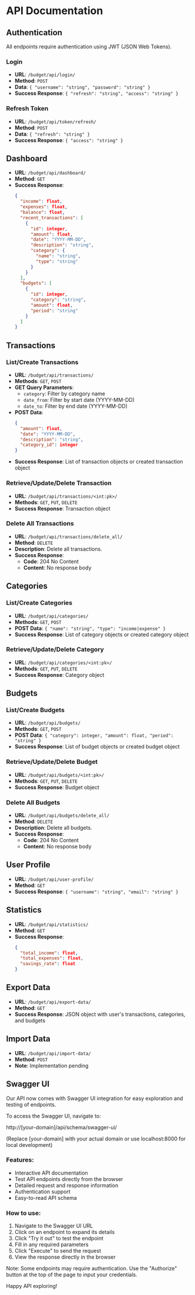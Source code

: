 # API Documentation

## Authentication
All endpoints require authentication using JWT (JSON Web Tokens).

### Login
- **URL**: `/budget/api/login/`
- **Method**: `POST`
- **Data**: `{ "username": "string", "password": "string" }`
- **Success Response**: `{ "refresh": "string", "access": "string" }`

### Refresh Token
- **URL**: `/budget/api/token/refresh/`
- **Method**: `POST`
- **Data**: `{ "refresh": "string" }`
- **Success Response**: `{ "access": "string" }`

## Dashboard
- **URL**: `/budget/api/dashboard/`
- **Method**: `GET`
- **Success Response**:
  ```json
  {
    "income": float,
    "expenses": float,
    "balance": float,
    "recent_transactions": [
      {
        "id": integer,
        "amount": float,
        "date": "YYYY-MM-DD",
        "description": "string",
        "category": {
          "name": "string",
          "type": "string"
        }
      }
    ],
    "budgets": [
      {
        "id": integer,
        "category": "string",
        "amount": float,
        "period": "string"
      }
    ]
  }
  ```

## Transactions
### List/Create Transactions
- **URL**: `/budget/api/transactions/`
- **Methods**: `GET`, `POST`
- **GET Query Parameters**:
  - `category`: Filter by category name
  - `date_from`: Filter by start date (YYYY-MM-DD)
  - `date_to`: Filter by end date (YYYY-MM-DD)
- **POST Data**:
  ```json
  {
    "amount": float,
    "date": "YYYY-MM-DD",
    "description": "string",
    "category_id": integer
  }
  ```
- **Success Response**: List of transaction objects or created transaction object

### Retrieve/Update/Delete Transaction
- **URL**: `/budget/api/transactions/<int:pk>/`
- **Methods**: `GET`, `PUT`, `DELETE`
- **Success Response**: Transaction object

### Delete All Transactions
- **URL**: `/budget/api/transactions/delete_all/`
- **Method**: `DELETE`
- **Description**: Delete all transactions.
- **Success Response**:
  - **Code**: 204 No Content
  - **Content**: No response body

## Categories
### List/Create Categories
- **URL**: `/budget/api/categories/`
- **Methods**: `GET`, `POST`
- **POST Data**: `{ "name": "string", "type": "income|expense" }`
- **Success Response**: List of category objects or created category object

### Retrieve/Update/Delete Category
- **URL**: `/budget/api/categories/<int:pk>/`
- **Methods**: `GET`, `PUT`, `DELETE`
- **Success Response**: Category object

## Budgets
### List/Create Budgets
- **URL**: `/budget/api/budgets/`
- **Methods**: `GET`, `POST`
- **POST Data**: `{ "category": integer, "amount": float, "period": "string" }`
- **Success Response**: List of budget objects or created budget object

### Retrieve/Update/Delete Budget
- **URL**: `/budget/api/budgets/<int:pk>/`
- **Methods**: `GET`, `PUT`, `DELETE`
- **Success Response**: Budget object

### Delete All Budgets
- **URL**: `/budget/api/budgets/delete_all/`
- **Method**: `DELETE`
- **Description**: Delete all budgets.
- **Success Response**:
  - **Code**: 204 No Content
  - **Content**: No response body

## User Profile
- **URL**: `/budget/api/user-profile/`
- **Method**: `GET`
- **Success Response**: `{ "username": "string", "email": "string" }`

## Statistics
- **URL**: `/budget/api/statistics/`
- **Method**: `GET`
- **Success Response**:
  ```json
  {
    "total_income": float,
    "total_expenses": float,
    "savings_rate": float
  }
  ```

## Export Data
- **URL**: `/budget/api/export-data/`
- **Method**: `GET`
- **Success Response**: JSON object with user's transactions, categories, and budgets

## Import Data
- **URL**: `/budget/api/import-data/`
- **Method**: `POST`
- **Note**: Implementation pending

## Swagger UI

Our API now comes with Swagger UI integration for easy exploration and testing of endpoints.

To access the Swagger UI, navigate to:

http://[your-domain]/api/schema/swagger-ui/

(Replace [your-domain] with your actual domain or use localhost:8000 for local development)

### Features:
- Interactive API documentation
- Test API endpoints directly from the browser
- Detailed request and response information
- Authentication support
- Easy-to-read API schema

### How to use:
1. Navigate to the Swagger UI URL
2. Click on an endpoint to expand its details
3. Click "Try it out" to test the endpoint
4. Fill in any required parameters
5. Click "Execute" to send the request
6. View the response directly in the browser

Note: Some endpoints may require authentication. Use the "Authorize" button at the top of the page to input your credentials.

Happy API exploring!
